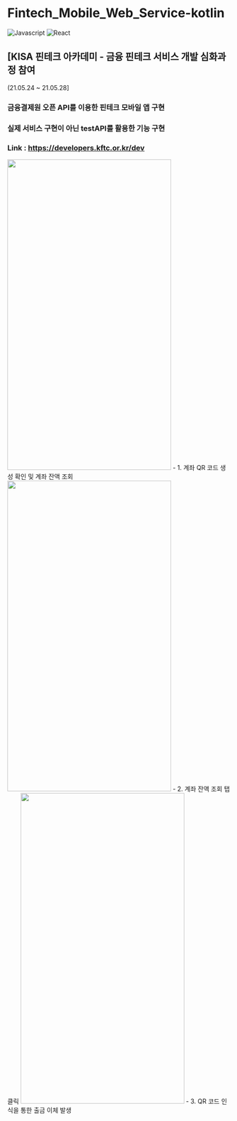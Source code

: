 # Fintech_Mobile_Web_Service-kotlin
![Javascript](https://img.shields.io/badge/-JavaScript-F7DF1E?style-flat-square&logo=JavaScript&logoColor=white)
![React](https://img.shields.io/badge/-React-61DAFB?style-flat-square&logo=React&logoColor=white)

## [KISA 핀테크 아카데미 - 금융 핀테크 서비스 개발 심화과정 참여
(21.05.24 ~ 21.05.28]
### 금융결제원 오픈 API를 이용한 핀테크 모바일 앱 구현
### 실제 서비스 구현이 아닌 testAPI를 활용한 기능 구현
### Link : https://developers.kftc.or.kr/dev


<img src="https://user-images.githubusercontent.com/67156494/121189361-fffe9c00-c8a4-11eb-9caf-e9fc83d4511d.png"  width="370" height="700">
- 1. 계좌 QR 코드 생성 확인 및 계좌 잔액 조회


<img src="https://user-images.githubusercontent.com/67156494/121189400-09880400-c8a5-11eb-8e9d-ef735073f640.png"  width="370" height="700">
- 2. 계좌 잔액 조회 탭 클릭


<img src="https://user-images.githubusercontent.com/67156494/121189388-05f47d00-c8a5-11eb-8dab-56ae8e4168c5.png"  width="370" height="700">
- 3. QR 코드 인식을 통한 출금 이체 발생
